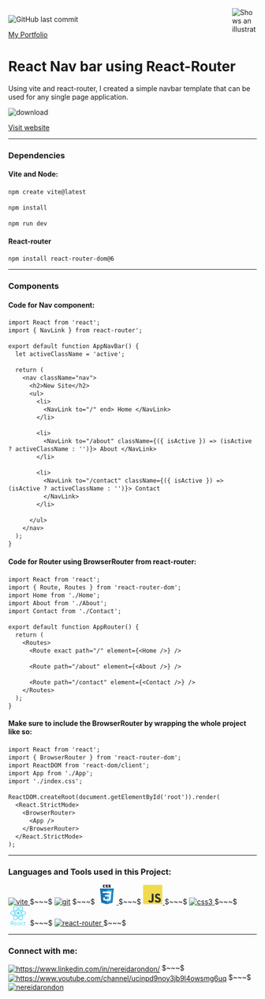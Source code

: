 <picture>
  <source media="(prefers-color-scheme: dark)" srcset="https://user-images.githubusercontent.com/25423296/163456776-7f95b81a-f1ed-45f7-b7ab-8fa810d529fa.png">
  <source media="(prefers-color-scheme: light)" srcset="https://user-images.githubusercontent.com/25423296/163456779-a8556205-d0a5-45e2-ac17-42d089e3c3f8.png">
  <img align='right' alt="Shows an illustrated sun in light mode and a moon with stars in dark mode." src="https://user-images.githubusercontent.com/25423296/163456779-a8556205-d0a5-45e2-ac17-42d089e3c3f8.png" width='50' height='50'>
</picture>

![GitHub last commit](https://img.shields.io/github/last-commit/nereidarondon/react-nav?style=for-the-badge)

[My Portfolio](http://NereidaRondon.com)

# <h1>React Nav bar using React-Router</h1>

Using vite and react-router, I created a simple navbar template that can be used for any single page application.

![download](https://user-images.githubusercontent.com/97356401/197913109-77fefddb-b7dc-4e2d-bac3-6a3eb2bb367c.png)

[Visit website](https://sugarplumfairy.netlify.app/)

----------------------

### Dependencies

<h4> Vite and Node:</h4>

```
npm create vite@latest

npm install

npm run dev
```


<h4>React-router</h4>

```
npm install react-router-dom@6
```

----------------------

### Components


<h4> Code for Nav component:</h4>

```
import React from 'react';
import { NavLink } from react-router';

export default function AppNavBar() {
  let activeClassName = 'active';

  return (
    <nav className="nav">
      <h2>New Site</h2>
      <ul>
        <li> 
          <NavLink to="/" end> Home </NavLink> 
        </li>
        
        <li> 
          <NavLink to="/about" className={({ isActive }) => (isActive ? activeClassName : '')}> About </NavLink>
        </li>

        <li>
          <NavLink to="/contact" className={({ isActive }) => (isActive ? activeClassName : '')}> Contact
          </NavLink>
        </li>

      </ul>
    </nav>
  );
}
```

<h4> Code for Router using BrowserRouter from react-router:</h4>

```
import React from 'react';
import { Route, Routes } from 'react-router-dom';
import Home from './Home';
import About from './About';
import Contact from './Contact';

export default function AppRouter() {
  return (
    <Routes>
      <Route exact path="/" element={<Home />} />

      <Route path="/about" element={<About />} />

      <Route path="/contact" element={<Contact />} />
    </Routes>
  );
}
```

<h4>Make sure to include the BrowserRouter by wrapping the whole project like so:</h4>

```
import React from 'react';
import { BrowserRouter } from 'react-router-dom';
import ReactDOM from 'react-dom/client';
import App from './App';
import './index.css';

ReactDOM.createRoot(document.getElementById('root')).render(
  <React.StrictMode>
    <BrowserRouter>
      <App />
    </BrowserRouter>
  </React.StrictMode>
);

```
------------------
<h3 align="left">Languages and Tools used in this Project:</h3>
<p align="left"> <a href="https://vitejs.dev/" target="_blank" rel="noreferrer"> <img src="https://vitejs.dev/logo-with-shadow.png" alt="vite" width="40" height="40"/> </a> $~~~$
<a href="https://git-scm.com/" target="_blank" rel="noreferrer"> <img src="https://www.vectorlogo.zone/logos/git-scm/git-scm-icon.svg" alt="git" width="40" height="40"/></a> $~~~$
<a href="https://www.w3schools.com/css/" target="_blank" rel="noreferrer"> <img src="https://raw.githubusercontent.com/devicons/devicon/master/icons/css3/css3-original-wordmark.svg" alt="css3" width="40" height="40"/> </a> $~~~$  
<a href="https://developer.mozilla.org/en-US/docs/Web/JavaScript" target="_blank" rel="noreferrer"> <img src="https://raw.githubusercontent.com/devicons/devicon/master/icons/javascript/javascript-original.svg" alt="javascript" width="40" height="40"/> </a> $~~~$ 
<a href="https://reactjs.org/docs/jsx-in-depth.html"> <img src="https://tinyurl.com/5bpva66d" alt="css3" width="40" height="40"/> </a> $~~~$  
<a href="https://reactjs.org/" target="_blank" rel="noreferrer"> <img src="https://raw.githubusercontent.com/devicons/devicon/master/icons/react/react-original-wordmark.svg" alt="react" width="40" height="40"/></a> $~~~$
<a href="https://reactrouter.com/en/main"> <img src="https://user-images.githubusercontent.com/97356401/197912754-907c7c61-eaf9-4912-b979-ba3daf4a434e.svg" alt="react-router" width="45" height="45"/> </a> $~~~$ 
</p>



<!-- -------------------------------------------------

### Video:

[Weather Dashboard App](https://user-images.githubusercontent.com/97356401/196055500-8988c32a-f2ef-48a2-85c7-d545590214bb.webm) -->


---

<h3 align="left">Connect with me:</h3>
<p align="left">
<a href="https://linkedin.com/in/https://www.linkedin.com/in/nereidarondon/" target="blank"><img align="center" src="https://raw.githubusercontent.com/rahuldkjain/github-profile-readme-generator/master/src/images/icons/Social/linked-in-alt.svg" alt="https://www.linkedin.com/in/nereidarondon/" height="30" width="40" /></a> $~~~$
<a href="https://www.youtube.com/c/https://www.youtube.com/channel/ucinpd9noy3jb9l4owsmg6uq" target="blank"><img align="center" src="https://raw.githubusercontent.com/rahuldkjain/github-profile-readme-generator/master/src/images/icons/Social/youtube.svg" alt="https://www.youtube.com/channel/ucinpd9noy3jb9l4owsmg6uq" height="30" width="40" /></a> $~~~$
<a href="https://www.leetcode.com/nereidarondon" target="blank"><img align="center" src="https://raw.githubusercontent.com/rahuldkjain/github-profile-readme-generator/master/src/images/icons/Social/leet-code.svg" alt="nereidarondon" height="30" width="40" /></a>
</p>
